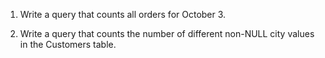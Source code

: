 1) Write a query that counts all orders for October 3.

2) Write a query that counts the number of different non-NULL city values in the 
Customers table.
